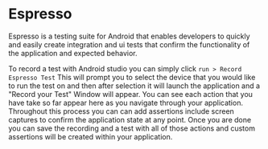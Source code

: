# Espresso

Espresso is a testing suite for Android that enables developers to quickly and easily create integration and ui tests that confirm the functionality of the application and expected behavior.

To record a test with Android studio you can simply click ```run > Record Espresso Test``` This will prompt you to select the device that you would like to run the test on and then after selection it will launch the application and a "Record your Test" Window will appear. You can see each action that you have take so far appear here as you navigate through your application. Throughout this process you can can add assertions include screen captures to confirm the application state at any point. Once you are done you can save the recording and a test with all of those actions and custom assertions will be created within your application.